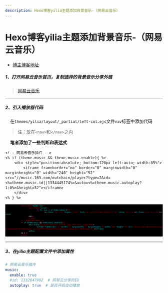 ```yaml
---
description: Hexo博客yilia主题添加背景音乐-（网易云音乐）
---
```


# Hexo博客yilia主题添加背景音乐-（网易云音乐）

- [博主博客地址](https://ayjcsgm.github.io/)

##### 1、打开网易云音乐首页，复制选择的背景音乐分享外链
> [网易云音乐](http://music.163.com/)

---
##### 2、引入播放器代码
&#160;&#160;&#160;&#160;在`themes/yilia/layout/_partial/left-col.ejs`文件`nav`标签中添加代码
> 注：放在`<nav>`和`</nav>`之内

&#160;&#160;&#160;&#160;**笔者添加了一些判断和表达式**
```ejs
<!-- 网易云音乐插件 -->
<% if (theme.music && theme.music.enable){ %>
	<div style="position:absolute; bottom:120px left:auto; width:85%">
		<iframe frameborder="no" border="0" marginwidth="0" marginheight="0" width="240" height="52" src="//music.163.com/outchain/player?type=2&id=<%=theme.music.id||1334445174%>&auto=<%=theme.music.autoplay?1:0%>&height=32"></iframe>
	</div>
<% } %>
```
![](/assets/jianshu/2743275-2ab65289007dd3ba.png)

---
##### 3、在yilia主题配置文件中添加属性
```yaml
# 网易云音乐插件
music:
  enable: true
  #id: 1332647902  # 网易云分享的ID
  autoplay: true  # 是否开启自动播放
```